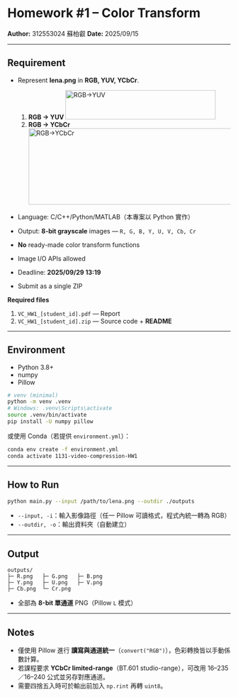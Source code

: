 # Homework #1 – Color Transform

**Author:** 312553024 蘇柏叡
**Date:** 2025/09/15

---

## Requirement

* Represent **lena.png** in **RGB, YUV, YCbCr**.

  1. **RGB → YUV** <img width="339" height="66" alt="RGB→YUV" src="https://github.com/user-attachments/assets/2a42c9e2-765e-48d4-8d63-6fc33b87cdcd" />
  2. **RGB → YCbCr** <img width="842" height="172" alt="RGB→YCbCr" src="https://github.com/user-attachments/assets/80f0f24a-47cb-43e7-8c85-953fb55a9cf8" />

* Language: C/C++/Python/MATLAB（本專案以 Python 實作）

* Output: **8-bit grayscale** images — `R, G, B, Y, U, V, Cb, Cr`

* **No** ready-made color transform functions

* Image I/O APIs allowed

* Deadline: **2025/09/29 13:19**

* Submit as a single ZIP

**Required files**

1. `VC_HW1_[student_id].pdf` — Report
2. `VC_HW1_[student_id].zip` — Source code + **README**

---

## Environment

* Python 3.8+
* numpy
* Pillow

```bash
# venv (minimal)
python -m venv .venv
# Windows: .venv\Scripts\activate
source .venv/bin/activate
pip install -U numpy pillow
```

或使用 Conda（若提供 `environment.yml`）：

```bash
conda env create -f environment.yml
conda activate 1131-video-compression-HW1
```

---

## How to Run

```bash
python main.py --input /path/to/lena.png --outdir ./outputs
```

* `--input, -i`：輸入影像路徑（任一 Pillow 可讀格式，程式內統一轉為 RGB）
* `--outdir, -o`：輸出資料夾（自動建立）

---

## Output

```
outputs/
├─ R.png   ├─ G.png   ├─ B.png
├─ Y.png   ├─ U.png   ├─ V.png
├─ Cb.png  └─ Cr.png
```

* 全部為 **8-bit 單通道** PNG（Pillow `L` 模式）

---

## Notes

* 僅使用 Pillow 進行 **讀寫與通道統一**（`convert("RGB")`），色彩轉換皆以手動係數計算。
* 若課程要求 **YCbCr limited-range**（BT.601 studio-range），可改用 16–235／16–240 公式並另存對應通道。
* 需要四捨五入時可於輸出前加入 `np.rint` 再轉 `uint8`。
